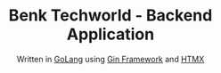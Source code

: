 <h1 align="center">
  Benk Techworld - Backend Application
</h1>

<p align="center">
  Written in <a href="https://go.dev/" target="_blank">GoLang</a> using <a href="https://gin-gonic.com/" target="_blank">Gin Framework</a> and <a href="https://htmx.org/" target="_blank">HTMX</a>
</p>
